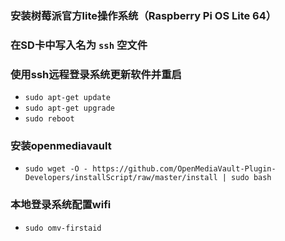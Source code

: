 ### 安装树莓派官方lite操作系统（Raspberry Pi OS Lite 64）

### 在SD卡中写入名为 `ssh` 空文件

### 使用ssh远程登录系统更新软件并重启
- `sudo apt-get update`
- `sudo apt-get upgrade`
- `sudo reboot`

### 安装openmediavault
- `sudo wget -O - https://github.com/OpenMediaVault-Plugin-Developers/installScript/raw/master/install | sudo bash`

### 本地登录系统配置wifi
- `sudo omv-firstaid`
